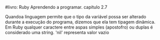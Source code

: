 #livro: Ruby Aprendendo a programar.
capítulo 2.7

Quandoa linguagem permite que o tipo da variável possa ser alterado durante a execução do programa, dizemos que ela tem tipagem dinâmica. 
Em Ruby qualquer caractere entre aspas simples (apostofro) ou duplas é considerado uma string. 
'nil' representa valor vazio
